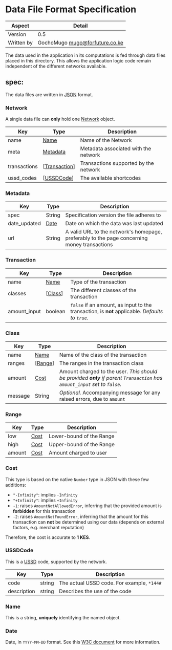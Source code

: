 # Data File Format Specification

|Aspect|Detail|
|------|------|
|Version|0.5|
|Written by|GochoMugo <mugo@forfuture.co.ke>|

The data used in the application in its computations is fed through data files
placed in this directory. This allows the application logic code remain
independent of the different networks available.

## spec:

The data files are written in [JSON][json] format.


<a name="type-network"></a>
### Network

A single data file can **only** hold one [Network](#type-network) object.

|Key|Type|Description|
|---|----|-----------|
|name|[Name](#type-name)|Name of the Network|
|meta|[Metadata](#type-metadata)|Metadata associated with the network|
|transactions|\[[Transaction](#type-transaction)]|Transactions supported by the network|
|ussd_codes|\[[USSDCode](#type-ussdcode)]|The available shortcodes|


<a name="type-metadata"></a>
### Metadata

|Key|Type|Description|
|---|----|-----------|
|spec|String|Specification version the file adheres to|
|date_updated|[Date](#type-date)|Date on which the data was last updated|
|url|String|A valid URL to the network's homepage, preferably to the page concerning money transactions|


<a name="type-transaction"></a>
### Transaction

|Key|Type|Description|
|---|----|-----------|
|name|[Name](#type-name)|Type of the transaction|
|classes|\[[Class](#type-class)]|The different classes of the transaction|
|amount_input|boolean|`false` if an amount, as input to the transaction, is **not** applicable. *Defaults to `true`.*|


<a name="type-class"></a>
### Class

|Key|Type|Description|
|---|----|-----------|
|name|[Name](#type-name)|Name of the class of the transaction|
|ranges|\[[Range](#type-range)]|The ranges in the transaction class|
|amount|[Cost](#type-cost)|Amount charged to the user. *This should be provided __only__ if parent `Transaction` has `amount_input` set to `false`.*|
|message|String|*Optional.* Accompanying message for any raised errors, due to `amount`|


<a name="type-range"></a>
### Range

|Key|Type|Description|
|---|----|-----------|
|low|[Cost](#type-cost)|Lower-bound of the Range|
|high|[Cost](#type-cost)|Upper-bound of the Range|
|amount|[Cost](#type-cost)|Amount charged to user|


### Cost
<a name="type-cost"></a>

This type is based on the native `Number` type in JSON with these few
additions:

* `"-Infinity"`: implies `-Infinity`
* `"+Infinity"`: implies `+Infinity`
* `-1`: raises `AmountNotAllowedError`, inferring that the provided
  amount is **forbidden** for this transaction
* `-2`: raises `AmountNotFoundError`, inferring that the amount for
  this transaction can **not** be determined using our data (depends on
  external factors, e.g. merchant reputation)

Therefore, the cost is accurate to **1 KES**.


<a name="type-ussdcode"></a>
### USSDCode

This is a [USSD][ussd] code, supported by the network.

|Key|Type|Description|
|---|----|-----------|
|code|string|The actual USSD code. For example, `*144#`|
|description|string|Describes the use of the code|


<a name="type-name"></a>
### Name

This is a string, **uniquely** identifying the named object.


<a name="type-date"></a>
### Date

Date, in `YYYY-MM-DD` format. See this [W3C document][date] for
more information.


[date]:https://www.w3.org/TR/NOTE-datetime
[json]:http://json.org
[ussd]:https://en.wikipedia.org/wiki/Unstructured_Supplementary_Service_Data
